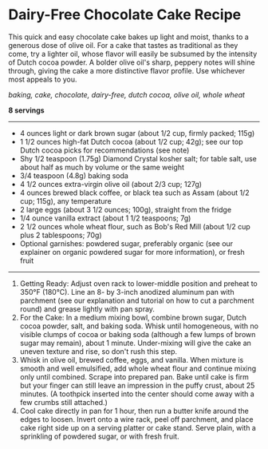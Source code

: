# Dairy-Free Chocolate Cake Recipe

This quick and easy chocolate cake bakes up light and moist, thanks to a generous dose of olive oil. For a cake that tastes as traditional as they come, try a lighter oil, whose flavor will easily be subsumed by the intensity of Dutch cocoa powder. A bolder olive oil's sharp, peppery notes will shine through, giving the cake a more distinctive flavor profile. Use whichever most appeals to you.

*baking, cake, chocolate, dairy-free, dutch cocoa, olive oil, whole wheat*

**8 servings**

---

- 4 ounces light or dark brown sugar (about 1/2 cup, firmly packed; 115g)
- 1 1/2 ounces high-fat Dutch cocoa (about 1/2 cup; 42g); see our top Dutch cocoa picks for recommendations (see note)
- Shy 1/2 teaspoon (1.75g) Diamond Crystal kosher salt; for table salt, use about half as much by volume or the same weight
- 3/4 teaspoon (4.8g) baking soda
- 4 1/2 ounces extra-virgin olive oil (about 2/3 cup; 127g)
- 4 ounces brewed black coffee, or black tea such as Assam (about 1/2 cup; 115g), any temperature
- 2 large eggs (about 3 1/2 ounces; 100g), straight from the fridge
- 1/4 ounce vanilla extract (about 1 1/2 teaspoons; 7g)
- 2 1/2 ounces whole wheat flour, such as Bob's Red Mill (about 1/2 cup plus 2 tablespoons; 70g)
- Optional garnishes: powdered sugar, preferably organic (see our explainer on organic powdered sugar for more information), or fresh fruit

---

1. Getting Ready: Adjust oven rack to lower-middle position and preheat to 350°F (180°C). Line an 8- by 3-inch anodized aluminum pan with parchment (see our explanation and tutorial on how to cut a parchment round) and grease lightly with pan spray.
2. For the Cake: In a medium mixing bowl, combine brown sugar, Dutch cocoa powder, salt, and baking soda. Whisk until homogeneous, with no visible clumps of cocoa or baking soda (although a few lumps of brown sugar may remain), about 1 minute. Under-mixing will give the cake an uneven texture and rise, so don't rush this step.
3. Whisk in olive oil, brewed coffee, eggs, and vanilla. When mixture is smooth and well emulsified, add whole wheat flour and continue mixing only until combined. Scrape into prepared pan. Bake until cake is firm but your finger can still leave an impression in the puffy crust, about 25 minutes. (A toothpick inserted into the center should come away with a few crumbs still attached.)
4. Cool cake directly in pan for 1 hour, then run a butter knife around the edges to loosen. Invert onto a wire rack, peel off parchment, and place cake right side up on a serving platter or cake stand. Serve plain, with a sprinkling of powdered sugar, or with fresh fruit.